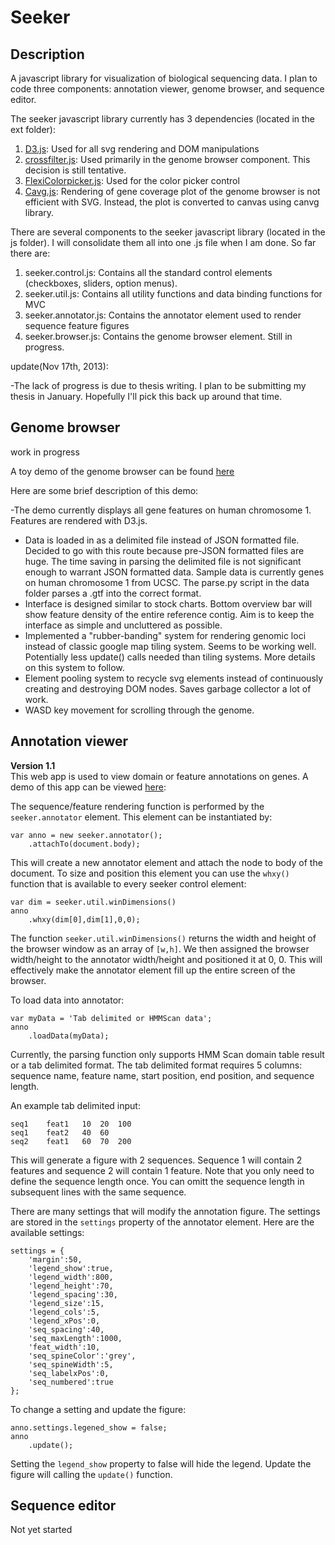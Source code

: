 # Seeker #

## Description ##
A javascript library for visualization of biological sequencing data. I plan to code three components: annotation viewer, genome browser, and sequence editor. 

The seeker javascript library currently has 3 dependencies (located in the ext folder):

1.	[D3.js](https://github.com/mbostock/d3): Used for all svg rendering and DOM manipulations
2.	[crossfilter.js](https://github.com/square/crossfilter): Used primarily in the genome browser component. This decision is still tentative.
3.	[FlexiColorpicker.js](https://github.com/DavidDurman/FlexiColorPicker): Used for the color picker control
4.	[Cavg.js](http://code.google.com/p/canvg/): Rendering of gene coverage plot of the genome browser is not efficient with SVG. Instead, the plot is converted to canvas using canvg library.

There are several components to the seeker javascript library (located in the js folder). I will consolidate them all into one .js file when I am done. So far there are:

1.	seeker.control.js: Contains all the standard control elements (checkboxes, sliders, option menus).
2.	seeker.util.js: Contains all utility functions and data binding functions for MVC
3.	seeker.annotator.js: Contains the annotator element used to render sequence feature figures
4.	seeker.browser.js: Contains the genome browser element. Still in progress.

update(Nov 17th, 2013):  

 -The lack of progress is due to thesis writing. I plan to be submitting my thesis in January. Hopefully I'll pick this back up around that time.


## Genome browser ##
work in progress 

A toy demo of the genome browser can be found [here](http://www.nextgenetics.net/tools/browser/browser.html)  

Here are some brief description of this demo:  

 -The demo currently displays all gene features on human chromosome 1. Features are rendered with D3.js. 
 - Data is loaded in as a delimited file instead of JSON formatted file. Decided to go with this route because pre-JSON formatted files are huge. The time saving in parsing the delimited file is not significant enough to warrant JSON formatted data. Sample data is currently genes on human chromosome 1 from UCSC. The parse.py script in the data folder parses a .gtf into the correct format.
 - Interface is designed similar to stock charts. Bottom overview bar will show feature density of the entire reference contig. Aim is to keep the interface as simple and uncluttered as possible.
 - Implemented a "rubber-banding" system for rendering genomic loci instead of classic google map tiling system. Seems to be working well. Potentially less update() calls needed than tiling systems. More details on this system to follow.
 - Element pooling system to recycle svg elements instead of continuously creating and destroying DOM nodes. Saves garbage collector a lot of work.
 - WASD key movement for scrolling through the genome.

## Annotation viewer ##
**Version 1.1**  
This web app is used to view domain or feature annotations on genes. A demo of this app can be viewed [here](http://www.nextgenetics.net/tools/anno_view/annotator.html):  

The sequence/feature rendering function is performed by the `seeker.annotator` element. This element can be instantiated by:

    var anno = new seeker.annotator();
        .attachTo(document.body);

This will create a new annotator element and attach the node to body of the document. To size and position this element you can use the `whxy()` function that is available to every seeker control element:  

    var dim = seeker.util.winDimensions()
    anno
        .whxy(dim[0],dim[1],0,0);

The function `seeker.util.winDimensions()` returns the width and height of the browser window as an array of `[w,h]`. We then assigned the browser width/height to the annotator width/height and positioned it at 0, 0. This will effectively make the annotator element fill up the entire screen of the browser.

To load data into annotator:

    var myData = 'Tab delimited or HMMScan data';
    anno
        .loadData(myData);

Currently, the parsing function only supports HMM Scan domain table result or a tab delimited format. The tab delimited format requires 5 columns: sequence name, feature name, start position, end position, and sequence length. 

An example tab delimited input:

    seq1	feat1	10	20	100
    seq1	feat2	40	60
    seq2	feat1	60	70	200

This will generate a figure with 2 sequences. Sequence 1 will contain 2 features and sequence 2 will contain 1 feature. Note that you only need to define the sequence length once. You can omitt the sequence length in subsequent lines with the same sequence.

There are many settings that will modify the annotation figure. The settings are stored in the `settings` property of the annotator element. Here are the available settings:

    settings = {
		'margin':50,
		'legend_show':true,
		'legend_width':800,
		'legend_height':70,
		'legend_spacing':30,
		'legend_size':15,
		'legend_cols':5,
		'legend_xPos':0,
		'seq_spacing':40,
		'seq_maxLength':1000,
		'feat_width':10,
		'seq_spineColor':'grey',
		'seq_spineWidth':5,
		'seq_labelxPos':0,
		'seq_numbered':true
	}; 

To change a setting and update the figure:
	
	anno.settings.legened_show = false;
	anno
	    .update();

Setting the `legend_show` property to false will hide the legend. Update the figure will calling the `update()` function.

## Sequence editor ##
Not yet started
